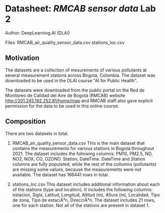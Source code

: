 # Datasheet: *RMCAB sensor data* Lab 2

Author: DeepLearning.AI (DLAI)

Files:
	RMCAB_air_quality_sensor_data.csv
	stations_loc.csv

## Motivation

The datasets are a collection of mesurements of various pollutants at several measurement stations across Bogotá, Colombia. The dataset was downloaded to be used in the DLAI course "AI for Public Health". 

The datasets were downloaded from the public portal on the Red de Monitoreo de Calidad del Aire de Bogotá (RMCAB) website
http://201.245.192.252:81/home/map and RMCAB staff also gave explicit permission for the data to be used in this online course.



## Composition

There are two datasets in total.

1. RMCAB_air_quality_sensor_data.csv
	This is the main dataset that contains the measurements for various stations in Bogotá throughout 2021. The dataset includes the following columns: PM10, PM2.5, NO, NO2, NOX, CO, OZONO. Station, DateTime. DateTime and Station columns are fully populated, while the rest of the collumns (pollutants) are missing some values, because the measurements were not available. The dataset has 166441 rows in total.


2. stations_loc.csv
	This dataset includes additional information about each of the stations (type and location). It includes the following columns: estacion, Sigla, Latitud, Longitud, Altitud (m), Altura (m), Localidad, Tipo de zona, Tipo de estaciÃ³n, DirecciÃ³n. The dataset includes 21 rows, one for each station. Not all of the stations are present in dataset 1. 
